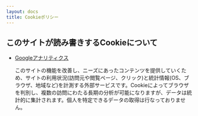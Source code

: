```yaml
---
layout: docs
title: Cookieポリシー
---
```

## このサイトが読み書きするCookieについて
- [Googleアナリティクス](https://analytics.google.com/)

  このサイトの機能を改善し、ニーズにあったコンテンツを提供していくため、サイトの利用状況(訪問元や閲覧ページ、クリック)と統計情報(OS、ブラウザ、地域など)を計測する外部サービスです。Cookieによってブラウザを判別し、複数の訪問にわたる長期の分析が可能になりますが、データは統計的に集計されます。個人を特定できるデータの取得は行なっておりません。
